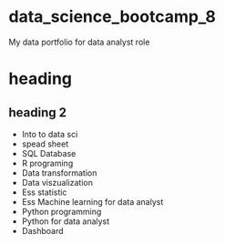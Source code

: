 # data_science_bootcamp_8
My data portfolio for data analyst role

# heading

## heading 2

- Into to data sci
- spead sheet
- SQL Database
- R programing
- Data transformation
- Data viszualization
- Ess statistic
- Ess Machine learning for data analyst
- Python programming
- Python for data analyst
- Dashboard
